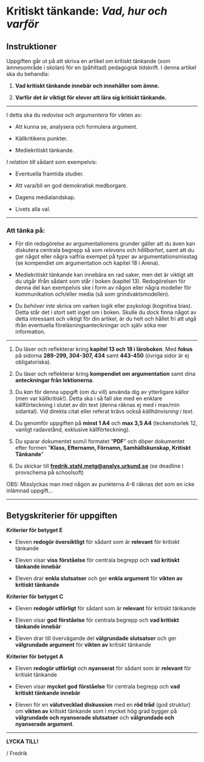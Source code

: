 # Kritiskt tänkande: *Vad, hur och varför*

## Instruktioner

Uppgiften går ut på att skriva en artikel om kritiskt tänkande (som ämnesområde i skolan) för en (påhittad) pedagogisk tidskrift. I denna artikel ska du behandla:

1.  **Vad kritiskt tänkande innebär och innehåller som ämne.**

2.  **Varför det är viktigt för elever att lära sig kritiskt tänkande.**

***

I detta ska du *redovisa* och *argumentera* för vikten av:

- Att kunna se, analysera och formulera argument.

- Källkritikens punkter.

- Mediekritiskt tänkande.

*I relation till* sådant som exempelvis:

- Eventuella framtida studier.

- Att vara/bli en god demokratisk medborgare.

- Dagens medialandskap.

- Livets alla val.

***

### Att tänka på:

- För din redogörelse av argumentationens grunder gäller att du även kan diskutera centrala begrepp så som *relevans* och *hållbarhet*, samt att du ger något eller några valfria exempel på typer av argumentationsmisstag (se kompendiet om argumentation och kapitel 18 i Arena).

- Mediekritiskt tänkande kan innebära en rad saker, men det är viktigt att du utgår ifrån sådant som står i boken (kapitel 13). Redogörelsen för denna del kan exempelvis ske i form av någon eller några modeller för kommunikation och/eller media (så som grindvaktsmodellen).

- Du *behöver inte* skriva om varken logik eller psykologi (kognitiva bias). Detta står det i stort sett inget om i boken. Skulle du dock finna något av detta intressant och viktigt för din artikel, är du helt och hållet fri att utgå ifrån eventuella föreläsningsanteckningar och själv söka mer information.

***

1. Du läser och reflekterar kring **kapitel 13 och 18 i läroboken**. Med **fokus** på sidorna **289-299, 304-307, 434** samt **443-450** (övriga sidor är ej obligatoriska).

2. Du läser och reflekterar kring **kompendiet om argumentation** samt dina **anteckningar från lektionerna**.

3. Du *kan* för denna uppgift (om du vill) använda dig av ytterligare källor (men var källkritisk!). Detta ska i så fall ske med en enklare källförteckning i slutet av din text (denna räknas ej med i max/min sidantal). Vid direkta citat eller referat krävs också *källhänvisning i text*.

4. Du genomför uppgiften på **minst 1 A4** och **max 3,5 A4** (teckenstorlek 12, vanligt radavstånd, exklusive källförteckning).

5. Du sparar dokumentet som/i formatet ”**PDF**” och döper dokumentet efter formen ”**Klass, Efternamn, Förnamn, Samhällskunskap, Kritiskt Tänkande**”

6. Du skickar till **fredrik.stahl.metg@analys.urkund.se** (se deadline i provschema på schoolsoft)

OBS: Misslyckas man med någon av punkterna 4-6 räknas det som en icke inlämnad uppgift...

***

## Betygskriterier för uppgiften

**Kriterier för betyget E**

- Eleven **redogör översiktligt** för sådant som är **relevant** för kritiskt tänkande

- Eleven visar **viss** **förståelse** för centrala begrepp och **vad kritiskt tänkande innebär**

- Eleven drar **enkla slutsatser** och ger **enkla argument** för **vikten av kritiskt tänkande**

**Kriterier för betyget C**

- Eleven **redogör utförligt** för sådant som är **relevant** för kritiskt tänkande

- Eleven visar **god** **förståelse** för centrala begrepp och **vad kritiskt tänkande innebär**

- Eleven drar till övervägande del **välgrundade slutsatser** och ger **välgrundade argument** för **vikten av** kritiskt tänkande

**Kriterier för betyget A**

- Eleven **redogör utförligt** och **nyanserat** för sådant som är **relevant** för kritiskt tänkande

- Eleven visar **mycket god** **förståelse** för centrala begrepp och **vad kritiskt tänkande innebär**

- Eleven för en **välutvecklad diskussion** med en **röd tråd** (god struktur) om **vikten av** kritiskt tänkande som i mycket hög grad bygger på **välgrundade och nyanserade slutsatser** och **välgrundade och** **nyanserade argument**.

***

**LYCKA TILL!**

/ Fredrik
